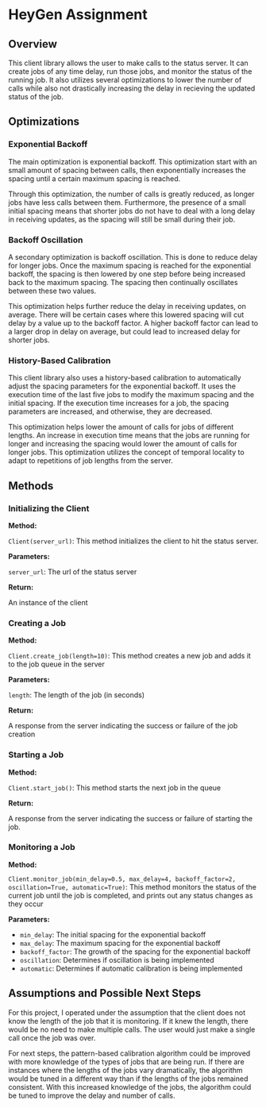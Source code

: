 # HeyGen Assignment

## Overview
This client library allows the user to make calls to the status server. It can create jobs of any time delay, run those jobs, and monitor the status of the running job. It also utilizes several optimizations to lower the number of calls while also not drastically increasing the delay in recieving the updated status of the job.

## Optimizations
### Exponential Backoff
The main optimization is exponential backoff. This optimization start with an small amount of spacing between calls, then exponentially increases the spacing until a certain maximum spacing is reached. 

Through this optimization, the number of calls is greatly reduced, as longer jobs have less calls between them. Furthermore, the presence of a small initial spacing means that shorter jobs do not have to deal with a long delay in receiving updates, as the spacing will still be small during their job.

### Backoff Oscillation
A secondary optimization is backoff oscillation. This is done to reduce delay for longer jobs. Once the maximum spacing is reached for the exponential backoff, the spacing is then lowered by one step before being increased back to the maximum spacing. The spacing then continually oscillates between these two values. 

This optimization helps further reduce the delay in receiving updates, on average. There will be certain cases where this lowered spacing will cut delay by a value up to the backoff factor. A higher backoff factor can lead to a larger drop in delay on average, but could lead to increased delay for shorter jobs. 

### History-Based Calibration
This client library also uses a history-based calibration to automatically adjust the spacing parameters for the exponential backoff. It uses the execution time of the last five jobs to modify the maximum spacing and the initial spacing. If the execution time increases for a job, the spacing parameters are increased, and otherwise, they are decreased.

This optimization helps lower the amount of calls for jobs of different lengths. An increase in execution time means that the jobs are running for longer and increasing the spacing would lower the amount of calls for longer jobs. This optimization utilizes the concept of temporal locality to adapt to repetitions of job lengths from the server.

## Methods
### Initializing the Client
<b>Method:</b> 

`Client(server_url)`: This method initializes the client to hit the status server.

<b>Parameters:</b> 

`server_url`: The url of the status server

<b>Return:</b>

An instance of the client

### Creating a Job
<b>Method:</b> 

`Client.create_job(length=10)`: This method creates a new job and adds it to the job queue in the server

<b>Parameters:</b> 

`length`: The length of the job (in seconds)

<b>Return:</b>

A response from the server indicating the success or failure of the job creation

### Starting a Job
<b>Method:</b> 

`Client.start_job()`: This method starts the next job in the queue


<b>Return:</b>

A response from the server indicating the success or failure of starting the job.

### Monitoring a Job
<b>Method:</b> 

`Client.monitor_job(min_delay=0.5, max_delay=4, backoff_factor=2, oscillation=True, automatic=True)`: This method monitors the status of the current job until the job is completed, and prints out any status changes as they occur

<b>Parameters:</b> 

- `min_delay`: The initial spacing for the exponential backoff
- `max_delay`: The maximum spacing for the exponential backoff
- `backoff_factor`: The growth of the spacing for the exponential backoff
- `oscillation`: Determines if oscillation is being implemented
- `automatic`: Determines if automatic calibration is being implemented

## Assumptions and Possible Next Steps
For this project, I operated under the assumption that the client does not know the length of the job that it is monitoring. If it knew the length, there would be no need to make multiple calls. The user would just make a single call once the job was over.

For next steps, the pattern-based calibration algorithm could be improved with more knowledge of the types of jobs that are being run. If there are instances where the lengths of the jobs vary dramatically, the algorithm would be tuned in a different way than if the lengths of the jobs remained consistent. With this increased knowledge of the jobs, the algorithm could be tuned to improve the delay and number of calls.
